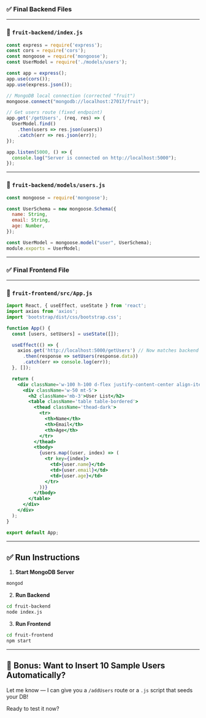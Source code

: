 ### ✅ Final Backend Files

---

### 📁 `fruit-backend/index.js`
```js
const express = require('express');
const cors = require('cors');
const mongoose = require('mongoose');
const UserModel = require('./models/users');

const app = express();
app.use(cors());
app.use(express.json());

// MongoDB local connection (corrected "fruit")
mongoose.connect("mongodb://localhost:27017/fruit");

// Get users route (fixed endpoint)
app.get('/getUsers', (req, res) => {
  UserModel.find()
    .then(users => res.json(users))
    .catch(err => res.json(err));
});

app.listen(5000, () => {
  console.log("Server is connected on http://localhost:5000");
});
```

---

### 📁 `fruit-backend/models/users.js`
```js
const mongoose = require('mongoose');

const UserSchema = new mongoose.Schema({
  name: String,
  email: String,
  age: Number,
});

const UserModel = mongoose.model("user", UserSchema);
module.exports = UserModel;
```

---

### ✅ Final Frontend File

---

### 📁 `fruit-frontend/src/App.js`
```jsx
import React, { useEffect, useState } from 'react';
import axios from 'axios';
import 'bootstrap/dist/css/bootstrap.css';

function App() {
  const [users, setUsers] = useState([]);

  useEffect(() => {
    axios.get('http://localhost:5000/getUsers') // Now matches backend
      .then(response => setUsers(response.data))
      .catch(err => console.log(err));
  }, []);

  return (
    <div className='w-100 h-100 d-flex justify-content-center align-items-center'>
      <div className='w-50 mt-5'>
        <h2 className='mb-3'>User List</h2>
        <table className='table table-bordered'>
          <thead className='thead-dark'>
            <tr>
              <th>Name</th>
              <th>Email</th>
              <th>Age</th>
            </tr>
          </thead>
          <tbody>
            {users.map((user, index) => (
              <tr key={index}>
                <td>{user.name}</td>
                <td>{user.email}</td>
                <td>{user.age}</td>
              </tr>
            ))}
          </tbody>
        </table>
      </div>
    </div>
  );
}

export default App;
```

---

## ✅ Run Instructions

1. **Start MongoDB Server**
```bash
mongod
```

2. **Run Backend**
```bash
cd fruit-backend
node index.js
```

3. **Run Frontend**
```bash
cd fruit-frontend
npm start
```

---

## 🧪 Bonus: Want to Insert 10 Sample Users Automatically?

Let me know — I can give you a `/addUsers` route or a `.js` script that seeds your DB!

Ready to test it now?
